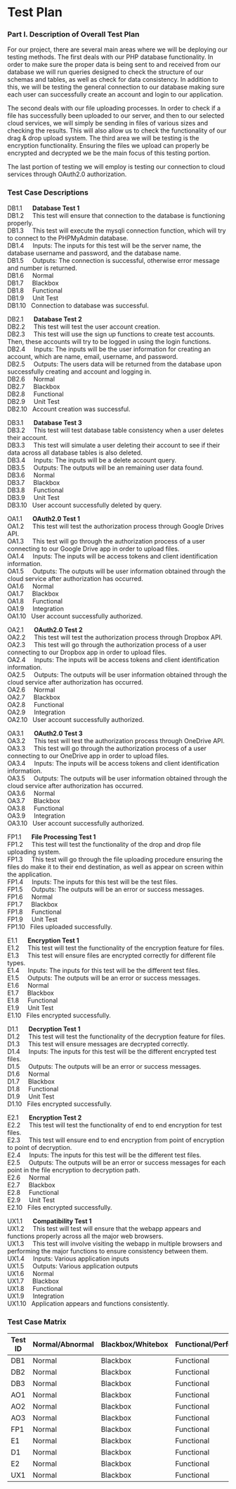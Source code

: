 # Test Plan

### Part I. Description of Overall Test Plan
For our project, there are several main areas where we will be deploying our testing methods. The first deals with our PHP database functionality. In order to make sure the proper data is being sent to and received from our database we will run queries designed to check the structure of our schemas and tables, as well as check for data consistency. In addition to this, we will be testing the general connection to our database making sure each user can successfully create an account and login to our application. 

The second deals with our file uploading processes. In order to check if a file has successfully been uploaded to our server, and then to our selected cloud services, we will simply be sending in files of various sizes and checking the results. This will also allow us to check the functionality of our drag & drop upload system. The third area we will be testing is the encryption functionality. Ensuring the files we upload can properly be encrypted and decrypted we be the main focus of this testing portion.

The last portion of testing we will employ is testing our connection to cloud services through OAuth2.0 authorization.

### Test Case Descriptions
DB1.1   &nbsp;&nbsp;&nbsp;&nbsp;&nbsp;**Database Test 1**<br />
DB1.2   &nbsp;&nbsp;&nbsp;&nbsp;This test will ensure that connection to the database is functioning properly.<br />
DB1.3   &nbsp;&nbsp;&nbsp;&nbsp;This test will execute the mysqli connection function, which will try to connect to the PHPMyAdmin database.<br />
DB1.4   &nbsp;&nbsp;&nbsp;&nbsp;Inputs: The inputs for this test will be the server name, the database username and password, and the database name.<br />
DB1.5   &nbsp;&nbsp;&nbsp;&nbsp;Outputs: The connection is successful, otherwise error message and number is returned.<br />
DB1.6   &nbsp;&nbsp;&nbsp;&nbsp;Normal<br />
DB1.7   &nbsp;&nbsp;&nbsp;&nbsp;Blackbox<br />
DB1.8   &nbsp;&nbsp;&nbsp;&nbsp;Functional<br />
DB1.9   &nbsp;&nbsp;&nbsp;&nbsp;Unit Test<br />
DB1.10   &nbsp;&nbsp;Connection to database was successful.<br />

DB2.1   &nbsp;&nbsp;&nbsp;&nbsp;&nbsp;**Database Test 2**<br />
DB2.2   &nbsp;&nbsp;&nbsp;&nbsp;This test will test the user account creation.<br />
DB2.3   &nbsp;&nbsp;&nbsp;&nbsp;This test will use the sign up functions to create test accounts. Then, these accounts will try to be logged in using the login functions.<br />
DB2.4   &nbsp;&nbsp;&nbsp;&nbsp;Inputs: The inputs will be the user information for creating an account, which are name, email, username, and password.<br />
DB2.5   &nbsp;&nbsp;&nbsp;&nbsp;Outputs: The users data will be returned from the database upon successfully creating and account and logging in.<br /> 
DB2.6   &nbsp;&nbsp;&nbsp;&nbsp;Normal<br />
DB2.7   &nbsp;&nbsp;&nbsp;&nbsp;Blackbox<br />
DB2.8   &nbsp;&nbsp;&nbsp;&nbsp;Functional<br />
DB2.9   &nbsp;&nbsp;&nbsp;&nbsp;Unit Test<br />
DB2.10   &nbsp;&nbsp;Account creation was successful.<br />

DB3.1   &nbsp;&nbsp;&nbsp;&nbsp;&nbsp;**Database Test 3**<br />
DB3.2   &nbsp;&nbsp;&nbsp;&nbsp;This test will test database table consistency when a user deletes their account.<br />
DB3.3   &nbsp;&nbsp;&nbsp;&nbsp;This test will simulate a user deleting their account to see if their data across all database tables is also deleted.<br />
DB3.4   &nbsp;&nbsp;&nbsp;&nbsp;Inputs: The inputs will be a delete account query.<br />
DB3.5   &nbsp;&nbsp;&nbsp;&nbsp;Outputs: The outputs will be an remaining user data found.<br />
DB3.6   &nbsp;&nbsp;&nbsp;&nbsp;Normal<br />
DB3.7   &nbsp;&nbsp;&nbsp;&nbsp;Blackbox<br />
DB3.8   &nbsp;&nbsp;&nbsp;&nbsp;Functional<br />
DB3.9   &nbsp;&nbsp;&nbsp;&nbsp;Unit Test<br />
DB3.10   &nbsp;&nbsp;User account successfully deleted by query.<br />

OA1.1   &nbsp;&nbsp;&nbsp;&nbsp;&nbsp;**OAuth2.0 Test 1**<br />
OA1.2   &nbsp;&nbsp;&nbsp;&nbsp;This test will test the authorization process through Google Drives API.<br />
OA1.3   &nbsp;&nbsp;&nbsp;&nbsp;This test will go through the authorization process of a user connecting to our Google Drive app in order to upload files.<br />
OA1.4   &nbsp;&nbsp;&nbsp;&nbsp;Inputs: The inputs will be access tokens and client identification information.<br />
OA1.5   &nbsp;&nbsp;&nbsp;&nbsp;Outputs: The outputs will be user information obtained through the cloud service after authorization has occurred.<br />
OA1.6   &nbsp;&nbsp;&nbsp;&nbsp;Normal<br />
OA1.7   &nbsp;&nbsp;&nbsp;&nbsp;Blackbox<br />
OA1.8   &nbsp;&nbsp;&nbsp;&nbsp;Functional<br />
OA1.9   &nbsp;&nbsp;&nbsp;&nbsp;Integration<br />
OA1.10   &nbsp;&nbsp;User account successfully authorized.<br />

OA2.1   &nbsp;&nbsp;&nbsp;&nbsp;&nbsp;**OAuth2.0 Test 2**<br />
OA2.2   &nbsp;&nbsp;&nbsp;&nbsp;This test will test the authorization process through Dropbox API.<br />
OA2.3   &nbsp;&nbsp;&nbsp;&nbsp;This test will go through the authorization process of a user connecting to our Dropbox app in order to upload files.<br />
OA2.4   &nbsp;&nbsp;&nbsp;&nbsp;Inputs: The inputs will be access tokens and client identification information.<br />
OA2.5   &nbsp;&nbsp;&nbsp;&nbsp;Outputs: The outputs will be user information obtained through the cloud service after authorization has occurred.<br />
OA2.6   &nbsp;&nbsp;&nbsp;&nbsp;Normal<br />
OA2.7   &nbsp;&nbsp;&nbsp;&nbsp;Blackbox<br />
OA2.8   &nbsp;&nbsp;&nbsp;&nbsp;Functional<br />
OA2.9   &nbsp;&nbsp;&nbsp;&nbsp;Integration<br />
OA2.10   &nbsp;&nbsp;User account successfully authorized.<br />

OA3.1   &nbsp;&nbsp;&nbsp;&nbsp;&nbsp;**OAuth2.0 Test 3**<br />
OA3.2   &nbsp;&nbsp;&nbsp;&nbsp;This test will test the authorization process through OneDrive API.<br />
OA3.3   &nbsp;&nbsp;&nbsp;&nbsp;This test will go through the authorization process of a user connecting to our OneDrive app in order to upload files.<br />
OA3.4   &nbsp;&nbsp;&nbsp;&nbsp;Inputs: The inputs will be access tokens and client identification information.<br />
OA3.5   &nbsp;&nbsp;&nbsp;&nbsp;Outputs: The outputs will be user information obtained through the cloud service after authorization has occurred.<br />
OA3.6   &nbsp;&nbsp;&nbsp;&nbsp;Normal<br />
OA3.7   &nbsp;&nbsp;&nbsp;&nbsp;Blackbox<br />
OA3.8   &nbsp;&nbsp;&nbsp;&nbsp;Functional<br />
OA3.9   &nbsp;&nbsp;&nbsp;&nbsp;Integration<br />
OA3.10   &nbsp;&nbsp;User account successfully authorized.<br />

FP1.1   &nbsp;&nbsp;&nbsp;&nbsp;&nbsp;**File Processing Test 1**<br />
FP1.2   &nbsp;&nbsp;&nbsp;&nbsp;This test will test the functionality of the drop and drop file uploading system.<br />
FP1.3   &nbsp;&nbsp;&nbsp;&nbsp;This test will go through the file uploading procedure ensuring the files do make it to their end destination, as well as appear on screen within the application.<br />
FP1.4   &nbsp;&nbsp;&nbsp;&nbsp;Inputs: The inputs for this test will be the test files.<br />
FP1.5   &nbsp;&nbsp;&nbsp;&nbsp;Outputs: The outputs will be an error or success messages.<br />
FP1.6   &nbsp;&nbsp;&nbsp;&nbsp;Normal<br />
FP1.7   &nbsp;&nbsp;&nbsp;&nbsp;Blackbox<br />
FP1.8   &nbsp;&nbsp;&nbsp;&nbsp;Functional<br />
FP1.9   &nbsp;&nbsp;&nbsp;&nbsp;Unit Test<br />
FP1.10   &nbsp;&nbsp;Files uploaded successfully.<br />

E1.1   &nbsp;&nbsp;&nbsp;&nbsp;&nbsp;**Encryption Test 1**<br />
E1.2   &nbsp;&nbsp;&nbsp;&nbsp;This test will test the functionality of the encryption feature for files.<br />
E1.3   &nbsp;&nbsp;&nbsp;&nbsp;This test will ensure files are encrypted correctly for different file types.<br />
E1.4   &nbsp;&nbsp;&nbsp;&nbsp;Inputs: The inputs for this test will be the different test files.<br />
E1.5   &nbsp;&nbsp;&nbsp;&nbsp;Outputs: The outputs will be an error or success messages.<br />
E1.6   &nbsp;&nbsp;&nbsp;&nbsp;Normal<br />
E1.7   &nbsp;&nbsp;&nbsp;&nbsp;Blackbox<br />
E1.8   &nbsp;&nbsp;&nbsp;&nbsp;Functional<br />
E1.9   &nbsp;&nbsp;&nbsp;&nbsp;Unit Test<br />
E1.10   &nbsp;&nbsp;Files encrypted successfully.<br />

D1.1   &nbsp;&nbsp;&nbsp;&nbsp;&nbsp;**Decryption Test 1**<br />
D1.2   &nbsp;&nbsp;&nbsp;&nbsp;This test will test the functionality of the decryption feature for files.<br />
D1.3   &nbsp;&nbsp;&nbsp;&nbsp;This test will ensure messages are decrypted correctly.<br />
D1.4   &nbsp;&nbsp;&nbsp;&nbsp;Inputs: The inputs for this test will be the different encrypted test files.<br />
D1.5   &nbsp;&nbsp;&nbsp;&nbsp;Outputs: The outputs will be an error or success messages.<br />
D1.6   &nbsp;&nbsp;&nbsp;&nbsp;Normal<br />
D1.7   &nbsp;&nbsp;&nbsp;&nbsp;Blackbox<br />
D1.8   &nbsp;&nbsp;&nbsp;&nbsp;Functional<br />
D1.9   &nbsp;&nbsp;&nbsp;&nbsp;Unit Test<br />
D1.10   &nbsp;&nbsp;Files encrypted successfully.<br />

E2.1   &nbsp;&nbsp;&nbsp;&nbsp;&nbsp;**Encryption Test 2**<br />
E2.2   &nbsp;&nbsp;&nbsp;&nbsp;This test will test the functionality of end to end encryption for test files.<br />
E2.3   &nbsp;&nbsp;&nbsp;&nbsp;This test will ensure end to end encryption from point of encryption to point of decryption.<br />
E2.4   &nbsp;&nbsp;&nbsp;&nbsp;Inputs: The inputs for this test will be the different test files.<br />
E2.5   &nbsp;&nbsp;&nbsp;&nbsp;Outputs: The outputs will be an error or success messages for each point in the file encryption to decryption path.<br />
E2.6   &nbsp;&nbsp;&nbsp;&nbsp;Normal<br />
E2.7   &nbsp;&nbsp;&nbsp;&nbsp;Blackbox<br />
E2.8   &nbsp;&nbsp;&nbsp;&nbsp;Functional<br />
E2.9   &nbsp;&nbsp;&nbsp;&nbsp;Unit Test<br />
E2.10   &nbsp;&nbsp;Files encrypted successfully.<br />

UX1.1   &nbsp;&nbsp;&nbsp;&nbsp;&nbsp;**Compatibility Test 1**<br />
UX1.2   &nbsp;&nbsp;&nbsp;&nbsp;This test will test will ensure that the webapp appears and functions properly across all the major web browsers.<br />
UX1.3   &nbsp;&nbsp;&nbsp;&nbsp;This test will involve visiting the webapp in multiple browsers and performing the major functions to ensure consistency between them.<br />
UX1.4   &nbsp;&nbsp;&nbsp;&nbsp;Inputs: Various application inputs<br />
UX1.5   &nbsp;&nbsp;&nbsp;&nbsp;Outputs: Various application outputs<br />
UX1.6   &nbsp;&nbsp;&nbsp;&nbsp;Normal<br />
UX1.7   &nbsp;&nbsp;&nbsp;&nbsp;Blackbox<br />
UX1.8   &nbsp;&nbsp;&nbsp;&nbsp;Functional<br />
UX1.9   &nbsp;&nbsp;&nbsp;&nbsp;Integration<br />
UX1.10   &nbsp;&nbsp;Application appears and functions consistently.<br />



### Test Case Matrix
| Test ID | Normal/Abnormal | Blackbox/Whitebox | Functional/Performance | Unit/Integration |
|---------|-----------------|-------------------|------------------------|------------------|
| DB1     | Normal          | Blackbox          | Functional             | Unit             |
| DB2     | Normal          | Blackbox          | Functional             | Unit             |
| DB3     | Normal          | Blackbox          | Functional             | Unit             |
| AO1     | Normal          | Blackbox          | Functional             | Integration      |
| AO2     | Normal          | Blackbox          | Functional             | Integration      |
| AO3     | Normal          | Blackbox          | Functional             | Integration      |
| FP1     | Normal          | Blackbox          | Functional             | Unit             |
| E1      | Normal          | Blackbox          | Functional             | Unit             |
| D1      | Normal          | Blackbox          | Functional             | Unit             |
| E2      | Normal          | Blackbox          | Functional             | Unit             |
| UX1     | Normal          | Blackbox          | Functional             | Integration      |
